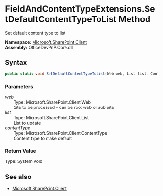 # FieldAndContentTypeExtensions.SetDefaultContentTypeToList Method  
Set default content type to list  

**Namespace:** [Microsoft.SharePoint.Client](Microsoft.SharePoint.Client.md)  
**Assembly:** OfficeDevPnP.Core.dll  
## Syntax
```C#
public static void SetDefaultContentTypeToList(Web web, List list, ContentType contentType)
```
### Parameters
*web*  
&emsp;&emsp;Type: Microsoft.SharePoint.Client.Web  
&emsp;&emsp;Site to be processed - can be root web or sub site  
*list*  
&emsp;&emsp;Type: Microsoft.SharePoint.Client.List  
&emsp;&emsp;List to update  
*contentType*  
&emsp;&emsp;Type: Microsoft.SharePoint.Client.ContentType  
&emsp;&emsp;Content type to make default  
### Return Value
Type: System.Void  

## See also
- [Microsoft.SharePoint.Client](Microsoft.SharePoint.Client.md)
